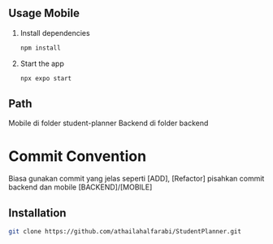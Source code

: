 
## Usage Mobile
1. Install dependencies

   ```bash
   npm install
   ```

2. Start the app

   ```bash
   npx expo start
   ```

## Path
Mobile di folder student-planner
Backend di folder backend

# Commit Convention
Biasa gunakan commit yang jelas seperti [ADD], [Refactor] 
pisahkan commit backend dan mobile [BACKEND]/[MOBILE]



## Installation


```bash
git clone https://github.com/athailahalfarabi/StudentPlanner.git
```
